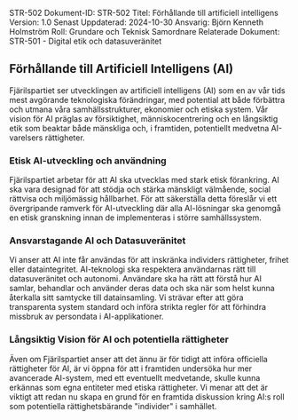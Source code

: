 STR-502
Dokument-ID: STR-502
Titel: Förhållande till artificiell intelligens
Version: 1.0
Senast Uppdaterad: 2024-10-30
Ansvarig: Björn Kenneth Holmström
Roll: Grundare och Teknisk Samordnare
Relaterade Dokument:
STR-501 - Digital etik och datasuveränitet  


## Förhållande till Artificiell Intelligens (AI)

Fjärilspartiet ser utvecklingen av artificiell intelligens (AI) som en av vår tids mest avgörande teknologiska förändringar, med potential att både förbättra och utmana våra samhällsstrukturer, ekonomier och etiska system. Vår vision för AI präglas av försiktighet, människocentrering och en långsiktig etik som beaktar både mänskliga och, i framtiden, potentiellt medvetna AI-varelsers rättigheter.

### Etisk AI-utveckling och användning

Fjärilspartiet arbetar för att AI ska utvecklas med stark etisk förankring. AI ska vara designad för att stödja och stärka mänskligt välmående, social rättvisa och miljömässig hållbarhet. För att säkerställa detta föreslår vi ett övergripande ramverk för AI-utveckling där alla AI-lösningar ska genomgå en etisk granskning innan de implementeras i större samhällssystem.

### Ansvarstagande AI och Datasuveränitet

Vi anser att AI inte får användas för att inskränka individers rättigheter, frihet eller dataintegritet. AI-teknologi ska respektera användarnas rätt till datasuveränitet och autonomi. Användare ska ha rätt att förstå hur AI samlar, behandlar och använder deras data och ska när som helst kunna återkalla sitt samtycke till datainsamling. Vi strävar efter att göra transparenta system standard och införa strikta regler för att förhindra missbruk av persondata i AI-applikationer.

### Långsiktig Vision för AI och potentiella rättigheter

Även om Fjärilspartiet anser att det ännu är för tidigt att införa officiella rättigheter för AI, är vi öppna för att i framtiden undersöka hur mer avancerade AI-system, med ett eventuellt medvetande, skulle kunna erkännas som egna entiteter med etiska rättigheter. Vi menar att det är viktigt att redan nu skapa en grund för en framtida diskussion kring AI:s roll som potentiella rättighetsbärande "individer" i samhället.

